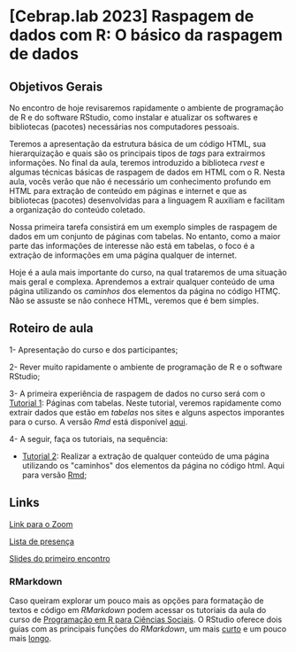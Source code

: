 # [Cebrap.lab 2023] Raspagem de dados com R: O básico da raspagem de dados

## Objetivos Gerais

No encontro de hoje revisaremos rapidamente o ambiente de programação de R e do software RStudio, como instalar e atualizar os softwares e bibliotecas (pacotes) necessárias nos computadores pessoais. 

Teremos a apresentação da estrutura básica de um código HTML, sua hierarquização e quais são os principais tipos de *tags* para extrairmos informações. No final da aula, teremos introduzido a biblioteca *rvest* e algumas técnicas básicas de raspagem de dados em HTML com o R. Nesta aula, vocês verão que não é necessário um conhecimento profundo em HTML para extração de conteúdo em páginas e internet e que as bibliotecas (pacotes) desenvolvidas para a linguagem R auxiliam e facilitam a organização do conteúdo coletado. 

Nossa primeira tarefa consistirá em um exemplo simples de raspagem de dados em um conjunto de páginas com tabelas. No entanto, como a maior parte das informações de interesse não está em tabelas, o foco é a extração de informações em uma página qualquer de internet.

Hoje é a aula mais importante do curso, na qual trataremos de uma situação mais geral e complexa. Aprendemos a extrair qualquer conteúdo de uma página utilizando os *caminhos* dos elementos da página no código HTMÇ. Não se assuste se não conhece HTML, veremos que é bem simples. 

## Roteiro de aula

1- Apresentação do curso e dos participantes;

2- Rever muito rapidamente o ambiente de programação de R e o software RStudio;

3- A primeira experiência de raspagem de dados no curso será com o [Tutorial 1](https://github.com/thiagomeireles/cebraplab_raspagem_2023/blob/main/tutoriais/tutorial_01.md): Páginas com tabelas. Neste tutorial, veremos rapidamente como extrair dados que estão em *tabelas* nos sites e alguns aspectos imporantes para o curso. A versão *Rmd* está disponível [aqui](https://github.com/thiagomeireles/cebraplab_raspagem_2023/blob/main/tutoriais/tutorial_01.Rmd).

4- A seguir, faça os tutoriais, na sequência: 

- [Tutorial 2](https://github.com/thiagomeireles/cebraplab_raspagem_2023/blob/main/tutoriais/tutorial_02.md): Realizar a extração de qualquer conteúdo de uma página utilizando os "caminhos" dos elementos da página no código html. Aqui para  versão [Rmd](https://github.com/thiagomeireles/cebraplab_raspagem_2023/blob/main/tutoriais/tutorial_02.Rmd);


## Links

[Link para o Zoom](https://us06web.zoom.us/j/86080101037?pwd=8aw2pN5lG0TYvgvaT7eQGxAYsKcsA1.1)

[Lista de presença](https://docs.google.com/spreadsheets/d/1bSBtkgPy66xWR9cmXanpTkj9bnPyynn0KcPi5tSiYaw/edit?exids=71471476,71471470&pli=1#gid=764662017)

[Slides do primeiro encontro](https://github.com/thiagomeireles/cebraplab_raspagem_2023/blob/main/slides/cebraplab___Raspagem_de_dados_com_R__Dia_1.pdf)

### RMarkdown

Caso queiram explorar um pouco mais as opções para formatação de textos e código em *RMarkdown* podem acessar os tutoriais da aula do curso de [Programação em R para Ciências Sociais](http://htmlpreview.github.io/?https://github.com/leobarone/FLS6397_2018/blob/master/tutorials/tutorial08.html). O RStudio oferece dois guias com as principais funções do *RMarkdown*, um mais [curto](https://rstudio.com/wp-content/uploads/2015/02/rmarkdown-cheatsheet.pdf) e um pouco mais [longo](https://rstudio.com/wp-content/uploads/2015/03/rmarkdown-reference.pdf).